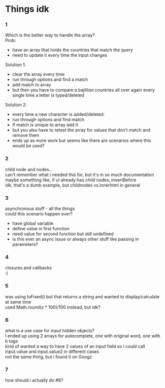 # Things idk


### 1
Which is the better way to handle the array?  
Prob:
- have an array that holds the countries that match the query
- need to update it every time the input changes

Solution 1:
- clear the array every time
- run through options and find a match
- add match to array
- but then you have to compare a bajillion countries all over again every single time a letter is typed/deleted

Solution 2:
- every time a new character is added/deleted:
- run through options and find match
- if match is unique to array add it
- but you also have to retest the array for values that don't match and remove them
- ends up as more work but seems like there are scenarios where this would be used?

### 2
child node and nodes...   
can't remember what i needed this for, but it's in so much documentation
maybe something like, if ul already has child nodes, insertBefore  
idk, that's a dumb example, but childnodes vs.innerhtml in general

### 3
asynchronous stuff - all the things  
could this scenario happen ever?
- have global variable
- define value in first function
- need value for second function but still undefined
- is this ever an async issue or always other stuff like passing in parameters?

### 4
closures and callbacks  
:(

### 5
was using toFixed() but that returns a string and wanted to display/calculate at same time  
used Math.round(x * 100)/100 instead, but idk?

### 6
what is a use case for input hidden objects?  
I ended up using 2 arrays for autocomplete, one with original word, one with b tags  
kind of wanted a way to have 2 values of an input field so i could call input.value and input.value2 in different cases  
not the same thing, but i found it on Googz

### 7
how should i actually do #6?
